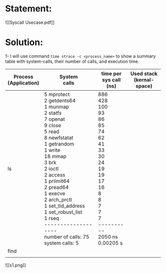 # Statement:
![[Syscall Usecase.pdf]]
# Solution:
1- I will use command ` time strace -c <process_name> ` to show a summary table with system-calls, their number of calls, and execution time.

| Process<br>(Application) | System<br>calls                                                                                                                                                                                                                                                                                                                                       | time per<br>sys call<br>(ns)                                                                                                                                   | Used stack<br>(kernal-space) |
| ------------------------ | ----------------------------------------------------------------------------------------------------------------------------------------------------------------------------------------------------------------------------------------------------------------------------------------------------------------------------------------------------- | -------------------------------------------------------------------------------------------------------------------------------------------------------------- | ---------------------------- |
| ls                       | 5 mprotect<br>2 getdents64<br>1 munmap<br>2 statfs<br>7 openat<br>9 close<br>5 read<br>8 newfstatat<br>1 getrandom<br>1 write<br>18 mmap<br>3 brk<br>2 ioctl<br>2 access<br>1 prlimit64<br>2 pread64<br>1 execve<br>2 arch_prctl<br>1 set_tid_address<br>1 set_robust_list<br>1 rseq<br>-------------------<br>number of calls: 75<br>system calls: 5 | 886<br>428<br>100<br>93<br>86<br>85<br>74<br>62<br>41<br>33<br>30<br>24<br>19<br>19<br>17<br>16<br>8<br>8<br>7<br>7<br>7<br>----------<br>2050 ns<br>0.00205 s |                              |
| find                     |                                                                                                                                                                                                                                                                                                                                                       |                                                                                                                                                                |                              |
|                          |                                                                                                                                                                                                                                                                                                                                                       |                                                                                                                                                                |                              |



![[s1.png]]
